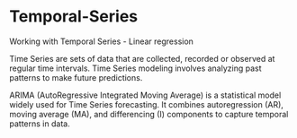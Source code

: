 # Temporal-Series
Working with Temporal Series - Linear regression

Time Series are sets of data that are collected, recorded or observed at regular time intervals. Time Series modeling involves analyzing past patterns to make future predictions.

ARIMA (AutoRegressive Integrated Moving Average) is a statistical model widely used for Time Series forecasting. It combines autoregression (AR), moving average (MA), and differencing (I) components to capture temporal patterns in data.
